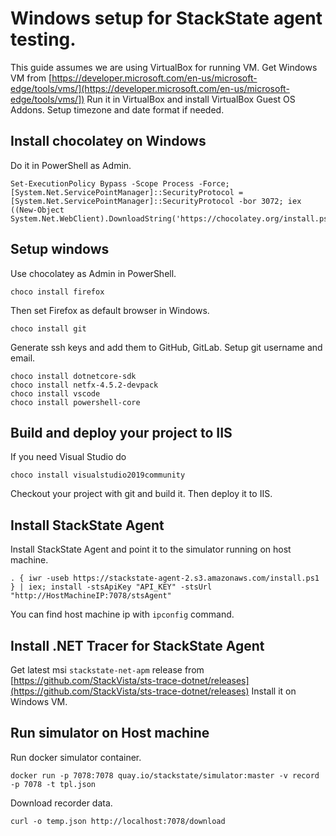 # Windows setup for StackState agent testing.
This guide assumes we are using VirtualBox for running VM.
Get Windows VM from [https://developer.microsoft.com/en-us/microsoft-edge/tools/vms/](https://developer.microsoft.com/en-us/microsoft-edge/tools/vms/])
Run it in VirtualBox and install VirtualBox Guest OS Addons.
Setup timezone and date format if needed.

## Install chocolatey on Windows
Do it in PowerShell as Admin.
```
Set-ExecutionPolicy Bypass -Scope Process -Force; [System.Net.ServicePointManager]::SecurityProtocol = [System.Net.ServicePointManager]::SecurityProtocol -bor 3072; iex ((New-Object System.Net.WebClient).DownloadString('https://chocolatey.org/install.ps1'))
```

## Setup windows
Use chocolatey as Admin in PowerShell.

```
choco install firefox
```
Then set Firefox as default browser in Windows.

```
choco install git 
```
Generate ssh keys and add them to GitHub, GitLab. Setup git username and email.

```
choco install dotnetcore-sdk 
choco install netfx-4.5.2-devpack
choco install vscode 
choco install powershell-core
```

## Build and deploy your project to IIS

If you need Visual Studio do
```
choco install visualstudio2019community
```

Checkout your project with git and build it.
Then deploy it to IIS.

## Install StackState Agent

Install StackState Agent and point it to the simulator running on host machine.
```
. { iwr -useb https://stackstate-agent-2.s3.amazonaws.com/install.ps1 } | iex; install -stsApiKey "API_KEY" -stsUrl "http://HostMachineIP:7078/stsAgent"
```
You can find host machine ip with `ipconfig` command.

## Install .NET Tracer for StackState Agent

Get latest msi `stackstate-net-apm` release from [https://github.com/StackVista/sts-trace-dotnet/releases](https://github.com/StackVista/sts-trace-dotnet/releases)
Install it on Windows VM.

## Run simulator on Host machine

Run docker simulator container.
```
docker run -p 7078:7078 quay.io/stackstate/simulator:master -v record -p 7078 -t tpl.json
```

Download recorder data.
```
curl -o temp.json http://localhost:7078/download
```
